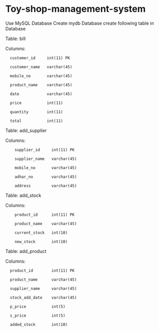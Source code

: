 # Toy-shop-management-system

Use MySQL Database
Create mydb Database 
create following table in Database

Table: bill

Columns:

      customer_id     int(11) PK 
      
      customer_name   varchar(45) 
  
      mobile_no       varchar(45) 
      
      product_name    varchar(45) 
      
      date            varchar(45) 
      
      price           int(11) 
      
      quantity        int(11) 
   
      total           int(11)
   
   
Table: add_supplier

Columns:

        supplier_id     int(11) PK 
        
        supplier_name   varchar(45) 
        
        mobile_no       varchar(45) 
        
        adhar_no        varchar(45) 
        
        address         varchar(45)
       
Table: add_stock

Columns:

        product_id      int(11) PK 
        
        product_name    varchar(45) 
        
        current_stock   int(10) 
        
        new_stock       int(10)       
        
        
Table: add_product

Columns:

      product_id        int(11) PK 
      
      product_name      varchar(45) 
      
      supplier_name     varchar(45) 
      
      stock_add_date    varchar(45) 
      
      p_price           int(5) 
      
      s_price           int(5) 
      
      added_stock       int(10)        
        
   
